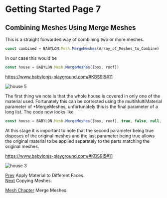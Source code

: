 # Getting Started Page 7
## Combining Meshes Using Merge Meshes
This is a straight forwarded way of combining two or more meshes.

```javascript
const combined = BABYLON.Mesh.MergeMeshes(Array_of_Meshes_to_Combine)
```
In our case this would be
```javascript
const house = BABYLON.Mesh.MergeMeshes([box, roof])
```
https://www.babylonjs-playground.com/#KBS9I5#11

![house 5](/img/campus/house5.png)

The first thing we note is that the whole house is covered in only one of the material used. Fortunately this can be corrected using the multiMultiMaterial parameter of *MergeMeshes, unfortunately this is the final parameter of a long list. The code now looks like
```javascript
const house = BABYLON.Mesh.MergeMeshes([box, roof], true, false, null, false, true);
```
At this stage it is important to note that the second parameter being true disposes of the original meshes and the last parameter being true allows the original material to be applied separately to the parts matching the original meshes.

https://www.babylonjs-playground.com/#KBS9I5#11

![house 3](/img/campus/house3.png)

[Prev](/babylon101/face_materials) Apply Material to Different Faces.  
[Next](/babylon101/copies) Copying Meshes.

[Mesh Chapter](/how_to/how_to_merge_meshes) Merge Meshes.

